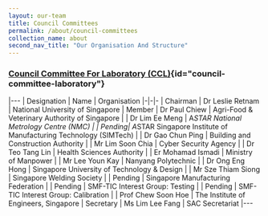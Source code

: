 ```yaml
---
layout: our-team
title: Council Committees
permalink: /about/council-committees
collection_name: about
second_nav_title: "Our Organisation And Structure"
---
```


### [Council Committee For Laboratory (CCL)](){id="council-committee-laboratory"}
|---
| Designation | Name | Organisation
|-|-|-
| Chairman | Dr Leslie Retnam | National University of Singapore
| Member | Dr Paul Chiew | Agri-Food & Veterinary Authority of Singapore
| | Dr Lim Ee Meng | A*STAR National Metrology Centre (NMC)
| | Pending| A*STAR Singapore Institute of Manufacturing Technology (SIMTech)
| | Dr Gao Chun Ping | Building and Construction Authority
| | Mr Lim Soon Chia | Cyber Security Agency
| | Dr Teo Tang Lin | Health Sciences Authority
| | Er Mohamad Ismadi | Ministry of Manpower
| | Mr Lee Youn Kay | Nanyang Polytechnic
| | Dr Ong Eng Hong | Singapore University of Technology & Design
| | Mr Sze Thiam Siong | Singapore Welding Society 
| | Pending | Singapore Manufacturing Federation
| | Pending | SMF-TIC Interest Group: Testing
| | Pending | SMF-TIC Interest Group: Calibration
| | Prof Chew Soon Hoe | The Institute of Engineers, Singapore 
| Secretary | Ms Lim Lee Fang | SAC Secretariat
|---
